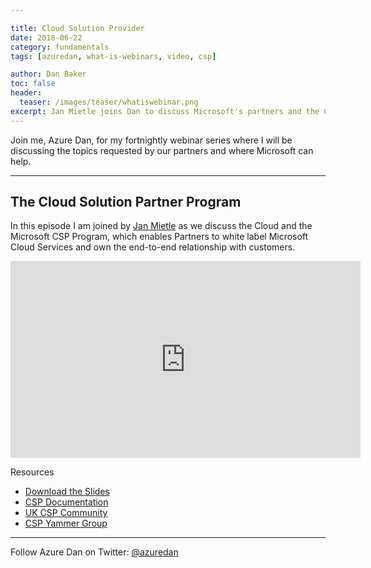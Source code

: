 ```yaml
---

title: Cloud Solution Provider
date: 2018-06-22
category: fundamentals
tags: [azuredan, what-is-webinars, video, csp]

author: Dan Baker
toc: false
header:
  teaser: /images/teaser/whatiswebinar.png
excerpt: Jan Mietle joins Dan to discuss Microsoft's partners and the Cloud Solution Partner (CSP) program.
---
```


Join me, Azure Dan, for my fortnightly webinar series where I will be discussing the topics requested by our partners and where Microsoft can help.

----------

## The Cloud Solution Partner Program

In this episode I am joined by [Jan Mietle](https://twitter.com/janmietle) as we discuss the Cloud and the Microsoft CSP Program, which enables Partners to white label Microsoft Cloud Services and own the end-to-end relationship with customers.

<iframe width="560" height="315" src="https://www.youtube.com/embed/xFst881fLfs?rel=0" frameborder="0" allow="autoplay; encrypted-media" allowfullscreen></iframe>

Resources

* [Download the Slides](https://1drv.ms/p/s!AtMM4n9Lb8PKkZs-devlA_PbM3yrSA)
* [CSP Documentation](https://docs.microsoft.com/en-gb/partner-center/)
* [UK CSP Community](https://www.microsoftpartnercommunity.com/t5/UK-Cloud-Solution-Providers/gp-p/UK_CSP)
* [CSP Yammer Group](https://www.yammer.com/cloudpartnercommunity/#/threads/inGroup?type=in_group&feedId=4989124)

----------

Follow Azure Dan on Twitter: [@azuredan](https://twitter.com/azuredan)